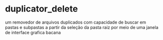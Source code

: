 # duplicator_delete
um removedor de arquivos duplicados com capacidade de buscar em pastas e subpastas a partir da seleção da pasta raiz por meio de uma janela de interface grafica bacana
